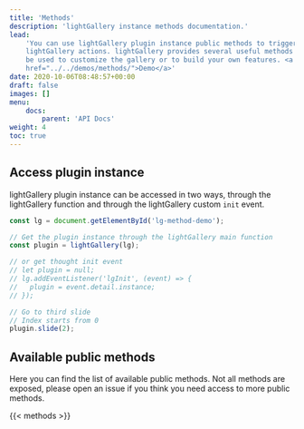```yaml
---
title: 'Methods'
description: 'lightGallery instance methods documentation.'
lead:
    'You can use lightGallery plugin instance public methods to trigger specific
    lightGallery actions. lightGallery provides several useful methods which can
    be used to customize the gallery or to build your own features. <a
    href="../../demos/methods/">Demo</a>'
date: 2020-10-06T08:48:57+00:00
draft: false
images: []
menu:
    docs:
        parent: 'API Docs'
weight: 4
toc: true
---
```


## Access plugin instance

lightGallery plugin instance can be accessed in two ways, through the
lightGallery function and through the lightGallery custom `init` event.

```javascript
const lg = document.getElementById('lg-method-demo');

// Get the plugin instance through the lightGallery main function
const plugin = lightGallery(lg);

// or get thought init event
// let plugin = null;
// lg.addEventListener('lgInit', (event) => {
//   plugin = event.detail.instance;
// });

// Go to third slide
// Index starts from 0
plugin.slide(2);
```

## Available public methods

Here you can find the list of available public methods. Not all methods are
exposed, please open an issue if you think you need access to more public
methods.

<div class="docs-methods-list">
    {{< methods >}}
</div>
